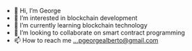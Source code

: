 - 👋 Hi, I’m George
- 👀 I’m interested in blockchain development
- 🌱 I’m currently learning blockchain technology
- 💞️ I’m looking to collaborate on smart contract programming
- 📫 How to reach me ...pgeorgealberto@gmail.com

<!---
pacheco94/pacheco94 is a ✨ special ✨ repository because its `README.md` (this file) appears on your GitHub profile.
You can click the Preview link to take a look at your changes.
--->
